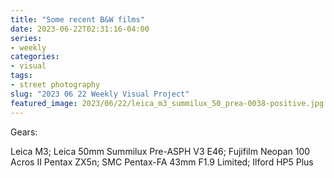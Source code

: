 ```yaml
---
title: "Some recent B&W films"
date: 2023-06-22T02:31:16-04:00
series:
- weekly
categories:
- visual
tags:
- street photography
slug: "2023 06 22 Weekly Visual Project"
featured_image: 2023/06/22/leica_m3_summilux_50_prea-0038-positive.jpg
---
```


Gears:

Leica M3; Leica 50mm Summilux Pre-ASPH V3 E46; Fujifilm Neopan 100 Acros II
Pentax ZX5n; SMC Pentax-FA 43mm F1.9 Limited; Ilford HP5 Plus
<!--more-->
<!--toc-->